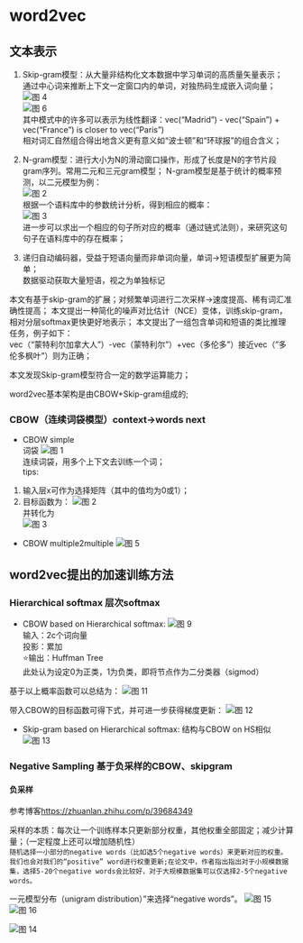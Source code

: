 <!--
 * @Author: Suez_kip 287140262@qq.com
 * @Date: 2022-10-27 20:47:46
 * @LastEditTime: 2022-11-28 11:36:38
 * @LastEditors: Suez_kip
 * @Description: 
-->
# word2vec

## 文本表示

1. Skip-gram模型：从大量非结构化文本数据中学习单词的高质量矢量表示；  
通过中心词来推断上下文一定窗口内的单词，对独热码生成嵌入词向量；  
![图 4](../images/f3214d61d6d1123f3319afb9a218658d18f5905b2033e46c010f38a538e4a26a.png)  
![图 6](../images/8e396dabd5689e8782b15700db2f7c8c249b622f26ac553153e5992f1570bb4b.png)  
其中模式中的许多可以表示为线性翻译：vec(“Madrid”) - vec(“Spain”) + vec(“France”) is closer to vec(“Paris”)  
相对词汇自然组合得出地含义更有意义如“波士顿”和“环球报”的组合含义；  

1. N-gram模型：进行大小为N的滑动窗口操作，形成了长度是N的字节片段gram序列。常用二元和三元gram模型；
N-gram模型是基于统计的概率预测，以二元模型为例：  
![图 2](../images/ddc201a22f9f543c600958c497d6753ce977266b21ff1e15a444968946e0806d.png)  
根据一个语料库中的参数统计分析，得到相应的概率：  
![图 3](../images/5c2f9e59ab18bd4f665f99464044b3102e1170414a279124d92d00caf59b6792.png)  
进一步可以求出一个相应的句子所对应的概率（通过链式法则），来研究这句句子在语料库中的存在概率；  

1. 递归自动编码器，受益于短语向量而非单词向量，单词->短语模型扩展更为简单；  
数据驱动获取大量短语，视之为单独标记

本文有基于skip-gram的扩展；对频繁单词进行二次采样->速度提高、稀有词汇准确性提高；
本文提出一种简化的噪声对比估计（NCE）变体，训练skip-gram，相对分层softmax更快更好地表示；
本文提出了一组包含单词和短语的类比推理任务，例子如下：  
vec（“蒙特利尔加拿大人”）-vec（蒙特利尔”）+vec（多伦多”）接近vec（”多伦多枫叶”）则为正确；  

本文发现Skip-gram模型符合一定的数学运算能力；

word2vec基本架构是由CBOW+Skip-gram组成的;

### CBOW（连续词袋模型）context->words next

- CBOW simple  
词袋
![图 1](../images/2fa58824c9385a4b95b986bfb2866812e7127b0e128cddd632772a02324f4357.png)  
连续词袋，用多个上下文去训练一个词；  
tips:

1. 输入层x可作为选择矩阵（其中的值均为0或1）；
2. 目标函数为：
![图 2](../images/8a557a07ce42d0ebecc344942fd0de92ead30bfd760ef320d80894db7230c8fb.png)  
并转化为  
![图 3](../images/7c08f4ff7b5548f5af4cc3a43cbf2167349f75c9dc79617f179f60840847926f.png)  

- CBOW multiple2multiple
![图 5](../images/4b17a3db995ce5eac634e763d13f40dd3b23132a3abdd41e3f5c26232e6b79fc.png)  

## word2vec提出的加速训练方法

### Hierarchical softmax 层次softmax

- CBOW based on Hierarchical softmax:
![图 9](../images/9a6edbcab25aacf3a0e0be2e630ab7d7172e7cd16bef807634dcc02f631044a0.png)  
输入：2c个词向量  
投影：累加  
⭐输出：Huffman Tree  
此处认为设定0为正类，1为负类，即将节点作为二分类器（sigmod）
  
基于以上概率函数可以总结为：
![图 11](../images/4aacf544596a5b7ea04cee1291025606046ec58c3847bab5c0298bebb60993c6.png)  

带入CBOW的目标函数可得下式，并可进一步获得梯度更新：
![图 12](../images/49bf61511c454d39a0bdad3b1c5b97f0c14f45f7fa217143af56988bc714d73c.png)  

- Skip-gram based on Hierarchical softmax:
结构与CBOW on HS相似
![图 13](../images/9531cc7e4c004c48c7b7c0ba748ab4a42cff5ece04e7a06a8b3873e8d6423019.png)  

### Negative Sampling 基于负采样的CBOW、skipgram

#### 负采样

参考博客<https://zhuanlan.zhihu.com/p/39684349>

采样的本质：每次让一个训练样本只更新部分权重，其他权重全部固定；减少计算量；（一定程度上还可以增加随机性）  
```随机选择一小部分的negative words（比如选5个negative words）来更新对应的权重。我们也会对我们的“positive” word进行权重更新;在论文中，作者指出指出对于小规模数据集，选择5-20个negative words会比较好，对于大规模数据集可以仅选择2-5个negative words。```  

一元模型分布（unigram distribution）”来选择“negative words”。
![图 15](../images/0e5b7911edea5ceab0e525168d5977917ff349ec78366f3c2968131f2cfb9b9b.png)  
![图 16](../images/77c06f7e608d30df1cb673c3aa30f28f7ff6086b89e5a6a265edc7e013fdd09e.png)  

![图 14](../images/5e0a7abbaf37f08ae5beeec580ed112d8be09db22ae2b31dd72c852402ba5d12.png)  
